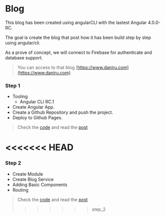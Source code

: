 # Blog

This blog has been created using angularCLI with the lastest Angular 4.0.0-RC.

The goal is create the blog that post how it has been build step by step using angular/cli. 

As a prove of concept, we will connect to Firebase for authenticate and database support.

> You can access to that blog [https://www.daniru.com](https://www.daniru.com)

### Step 1

- Tooling 
    - Angular CLI RC.1
- Create Angular App.
- Create a Github Repository and push the project.
- Deploy to Github Pages.

> Check the [code](https://github.com/daniru/blog/tree/step_1) and read the [post](https://www.daniru.com/blog/create_angular_blog_1)

<<<<<<< HEAD
=======
### Step 2

- Create Module
- Create Blog Service
- Adding Basic Components
- Routing

> Check the [code](https://github.com/daniru/blog/tree/step_2) and read the [post](https://www.daniru.com/blog/create_angular_blog_2)
>>>>>>> step_2
